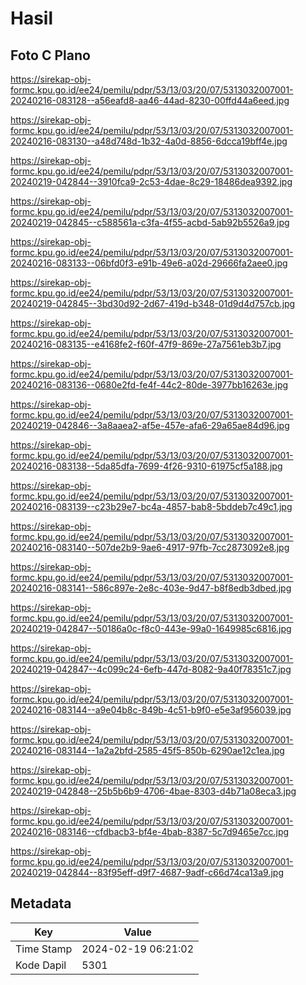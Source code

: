 # Hasil

## Foto C Plano

https://sirekap-obj-formc.kpu.go.id/ee24/pemilu/pdpr/53/13/03/20/07/5313032007001-20240216-083128--a56eafd8-aa46-44ad-8230-00ffd44a6eed.jpg

https://sirekap-obj-formc.kpu.go.id/ee24/pemilu/pdpr/53/13/03/20/07/5313032007001-20240216-083130--a48d748d-1b32-4a0d-8856-6dcca19bff4e.jpg

https://sirekap-obj-formc.kpu.go.id/ee24/pemilu/pdpr/53/13/03/20/07/5313032007001-20240219-042844--3910fca9-2c53-4dae-8c29-18486dea9392.jpg

https://sirekap-obj-formc.kpu.go.id/ee24/pemilu/pdpr/53/13/03/20/07/5313032007001-20240219-042845--c588561a-c3fa-4f55-acbd-5ab92b5526a9.jpg

https://sirekap-obj-formc.kpu.go.id/ee24/pemilu/pdpr/53/13/03/20/07/5313032007001-20240216-083133--06bfd0f3-e91b-49e6-a02d-29666fa2aee0.jpg

https://sirekap-obj-formc.kpu.go.id/ee24/pemilu/pdpr/53/13/03/20/07/5313032007001-20240219-042845--3bd30d92-2d67-419d-b348-01d9d4d757cb.jpg

https://sirekap-obj-formc.kpu.go.id/ee24/pemilu/pdpr/53/13/03/20/07/5313032007001-20240216-083135--e4168fe2-f60f-47f9-869e-27a7561eb3b7.jpg

https://sirekap-obj-formc.kpu.go.id/ee24/pemilu/pdpr/53/13/03/20/07/5313032007001-20240216-083136--0680e2fd-fe4f-44c2-80de-3977bb16263e.jpg

https://sirekap-obj-formc.kpu.go.id/ee24/pemilu/pdpr/53/13/03/20/07/5313032007001-20240219-042846--3a8aaea2-af5e-457e-afa6-29a65ae84d96.jpg

https://sirekap-obj-formc.kpu.go.id/ee24/pemilu/pdpr/53/13/03/20/07/5313032007001-20240216-083138--5da85dfa-7699-4f26-9310-61975cf5a188.jpg

https://sirekap-obj-formc.kpu.go.id/ee24/pemilu/pdpr/53/13/03/20/07/5313032007001-20240216-083139--c23b29e7-bc4a-4857-bab8-5bddeb7c49c1.jpg

https://sirekap-obj-formc.kpu.go.id/ee24/pemilu/pdpr/53/13/03/20/07/5313032007001-20240216-083140--507de2b9-9ae6-4917-97fb-7cc2873092e8.jpg

https://sirekap-obj-formc.kpu.go.id/ee24/pemilu/pdpr/53/13/03/20/07/5313032007001-20240216-083141--586c897e-2e8c-403e-9d47-b8f8edb3dbed.jpg

https://sirekap-obj-formc.kpu.go.id/ee24/pemilu/pdpr/53/13/03/20/07/5313032007001-20240219-042847--50186a0c-f8c0-443e-99a0-1649985c6816.jpg

https://sirekap-obj-formc.kpu.go.id/ee24/pemilu/pdpr/53/13/03/20/07/5313032007001-20240219-042847--4c099c24-6efb-447d-8082-9a40f78351c7.jpg

https://sirekap-obj-formc.kpu.go.id/ee24/pemilu/pdpr/53/13/03/20/07/5313032007001-20240216-083144--a9e04b8c-849b-4c51-b9f0-e5e3af956039.jpg

https://sirekap-obj-formc.kpu.go.id/ee24/pemilu/pdpr/53/13/03/20/07/5313032007001-20240216-083144--1a2a2bfd-2585-45f5-850b-6290ae12c1ea.jpg

https://sirekap-obj-formc.kpu.go.id/ee24/pemilu/pdpr/53/13/03/20/07/5313032007001-20240219-042848--25b5b6b9-4706-4bae-8303-d4b71a08eca3.jpg

https://sirekap-obj-formc.kpu.go.id/ee24/pemilu/pdpr/53/13/03/20/07/5313032007001-20240216-083146--cfdbacb3-bf4e-4bab-8387-5c7d9465e7cc.jpg

https://sirekap-obj-formc.kpu.go.id/ee24/pemilu/pdpr/53/13/03/20/07/5313032007001-20240219-042844--83f95eff-d9f7-4687-9adf-c66d74ca13a9.jpg


## Metadata

| Key        | Value               |
| ---------- | ------------------- |
| Time Stamp | 2024-02-19 06:21:02 |
| Kode Dapil | 5301                |



